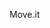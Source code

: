 Move.it
<!-- [Live Demo Moveit App - GCP](https://nextjs-app01-website-pbi7nqqjda-ue.a.run.app) -->
